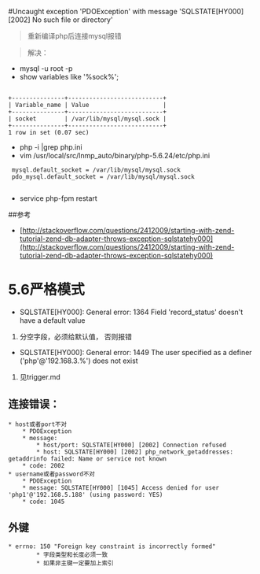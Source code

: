 #Uncaught exception 'PDOException' with message 'SQLSTATE[HY000] [2002] No such file or directory'
> 重新编译php后连接mysql报错

> 解决：

+ mysql -u root -p
+ show variables like '%sock%'; 

```

+---------------+---------------------------+
| Variable_name | Value                     |
+---------------+---------------------------+
| socket        | /var/lib/mysql/mysql.sock |
+---------------+---------------------------+
1 row in set (0.07 sec)

```

+ php -i |grep php.ini
+ vim /usr/local/src/lnmp_auto/binary/php-5.6.24/etc/php.ini

```
 mysql.default_socket = /var/lib/mysql/mysql.sock
 pdo_mysql.default_socket = /var/lib/mysql/mysql.sock
 
```
+ service php-fpm restart

##参考
+   [http://stackoverflow.com/questions/2412009/starting-with-zend-tutorial-zend-db-adapter-throws-exception-sqlstatehy000](http://stackoverflow.com/questions/2412009/starting-with-zend-tutorial-zend-db-adapter-throws-exception-sqlstatehy000)



# 5.6严格模式
+   SQLSTATE[HY000]: General error: 1364 Field 'record_status' doesn't have a default value
1. 分空字段，必须给默认值， 否则报错
+   SQLSTATE[HY000]: General error: 1449 The user specified as a definer ('php'@'192.168.3.%') does not exist
1. 见trigger.md


## 连接错误：
    * host或者port不对
        * PDOException
        * message: 
            * host/port: SQLSTATE[HY000] [2002] Connection refused
            * host: SQLSTATE[HY000] [2002] php_network_getaddresses: getaddrinfo failed: Name or service not known
        * code: 2002
    * username或者password不对
        * PDOException
        * message: SQLSTATE[HY000] [1045] Access denied for user 'php1'@'192.168.5.188' (using password: YES)
        * code: 1045
        
        
        
## 外键
    * errno: 150 "Foreign key constraint is incorrectly formed"
            * 字段类型和长度必须一致
            * 如果非主键一定要加上索引
            